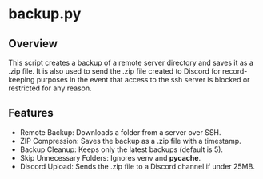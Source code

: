 # backup.py

## Overview
This script creates a backup of a remote server directory and saves it as a .zip file. It is also used to send the .zip file created to Discord for record-keeping purposes in the event that access to the ssh server is blocked or restricted for any reason. 

## Features
- Remote Backup: Downloads a folder from a server over SSH.
- ZIP Compression: Saves the backup as a .zip file with a timestamp.
- Backup Cleanup: Keeps only the latest backups (default is 5).
- Skip Unnecessary Folders: Ignores venv and __pycache__.
- Discord Upload: Sends the .zip file to a Discord channel if under 25MB.


